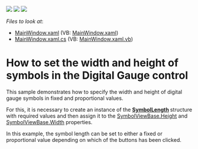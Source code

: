 <!-- default badges list -->
![](https://img.shields.io/endpoint?url=https://codecentral.devexpress.com/api/v1/VersionRange/128570668/21.1.5%2B)
[![](https://img.shields.io/badge/Open_in_DevExpress_Support_Center-FF7200?style=flat-square&logo=DevExpress&logoColor=white)](https://supportcenter.devexpress.com/ticket/details/E3736)
[![](https://img.shields.io/badge/📖_How_to_use_DevExpress_Examples-e9f6fc?style=flat-square)](https://docs.devexpress.com/GeneralInformation/403183)
<!-- default badges end -->
<!-- default file list -->
*Files to look at*:

* [MainWindow.xaml](./CS/MainWindow.xaml) (VB: [MainWindow.xaml](./VB/MainWindow.xaml))
* [MainWindow.xaml.cs](./CS/MainWindow.xaml.cs) (VB: [MainWindow.xaml.vb](./VB/MainWindow.xaml.vb))
<!-- default file list end -->
# How to set the width and height of symbols in the Digital Gauge control


<p>This sample demonstrates how to specify the width and height of digital gauge symbols in fixed and proportional values. </p><p>For this, it is necessary to create an instance of the <a href="http://help.devexpress.com/#WPF/clsDevExpressXpfGaugesSymbolLengthtopic"><strong><u>SymbolLength</u></strong></a><strong> </strong>structure with required values and then assign it to the <a href="http://help.devexpress.com/#WPF/DevExpressXpfGaugesSymbolViewBase_Heighttopic"><u>SymbolViewBase.Height</u></a> and <a href="http://help.devexpress.com/#WPF/DevExpressXpfGaugesSymbolViewBase_Widthtopic"><u>SymbolViewBase.Width</u></a> properties. </p><p>In this example, the symbol length can be set to either a fixed or proportional value depending on which of the buttons has been clicked.</p>

<br/>


